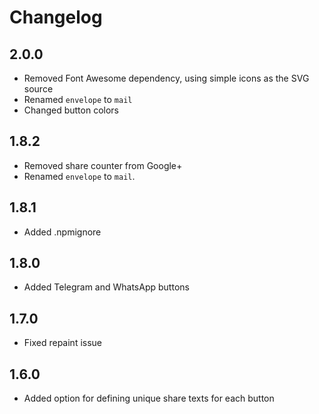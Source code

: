 # Changelog

## 2.0.0
- Removed Font Awesome dependency, using simple icons as the SVG source
- Renamed `envelope` to `mail`
- Changed button colors

## 1.8.2
- Removed share counter from Google+
- Renamed `envelope` to `mail`.

## 1.8.1
- Added .npmignore

## 1.8.0
- Added Telegram and WhatsApp buttons

## 1.7.0
- Fixed repaint issue

## 1.6.0
- Added option for defining unique share texts for each button
